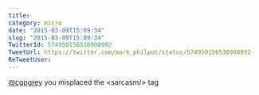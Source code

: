 ```yaml
---
title: 
category: micro
date: "2015-03-09T15:09:34"
slug: "2015-03-09T15:09:34"
TwitterId: 574950156530900992
TweetUrl: https://twitter.com/mark_philpot/status/574950156530900992
ReTweetUser: 
---
```


[@cgpgrey](https://twitter.com/cgpgrey) you misplaced the &lt;sarcasm/&gt; tag
